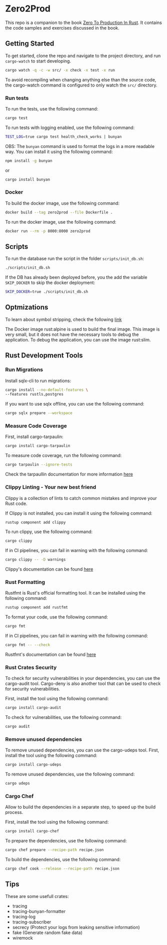 # Zero2Prod

This repo is a companion to the book [Zero To Production In Rust](https://www.zero2prod.com/). It contains the code samples and exercises discussed in the book.

## Getting Started

To get started, clone the repo and navigate to the project directory, and run `cargo-watch` to start developing.

```bash
cargo watch -q -c -w src/ -x check -x test -x run
```

To avoid recompiling when changing anything else than the source code, the cargo-watch command is configured to only watch the `src/` directory.

### Run tests

To run the tests, use the following command:

```bash
cargo test
```

To run tests with logging enabled, use the following command:

```bash
TEST_LOG=true cargo test health_check_works | bunyan
```

OBS: The `bunyan` command is used to format the logs in a more readable way. You can install it using the following command:

```bash
npm install -g bunyan
```

or

```bash
cargo install bunyan
```

### Docker

To build the docker image, use the following command:

```bash
docker build --tag zero2prod --file Dockerfile .
```

To run the docker image, use the following command:

```bash
docker run --rm -p 8000:8000 zero2prod
```

## Scripts

To run the database run the script in the folder `scripts/init_db.sh`:

```bash
./scripts/init_db.sh
```

If the DB has already been deployed before, you the add the variable `SKIP_DOCKER` to skip the docker deployment:

```bash
SKIP_DOCKER=true ./scripts/init_db.sh
```

## Optmizations

To learn about symbol stripping, check the following [link](https://github.com/johnthagen/min-sized-rust#strip-symbols-from-binary)

The Docker image rust:alpine is used to build the final image. This image is very small, but it does not have the necessary tools to debug the application. To debug the application, you can use the image rust:slim.

## Rust Development Tools

### Run Migrations

Install sqlx-cli to run migrations:

```bash
cargo install --no-default-features \
--features rustls,postgres
```

If you want to use sqlx offline, you can use the following command:

```bash
cargo sqlx prepare --workspace
```

### Measure Code Coverage

First, install cargo-tarpaulin:

```bash
cargo install cargo-tarpaulin
```

To measure code coverage, run the following command:

```bash
cargo tarpaulin --ignore-tests
```

Check the tarpaullin documentation for more information [here](https://github.com/xd009642/tarpaulin)

### Clippy Linting - Your new best friend

Clippy is a collection of lints to catch common mistakes and improve your Rust code.

If Clippy is not installed, you can install it using the following command:

```bash
rustup component add clippy
```

To run clippy, use the following command:

```bash
cargo clippy
```

If in CI pipelines, you can fail in warning with the following command:

```bash
cargo clippy -- -D warnings
```

Clippy's documentation can be found [here](https://github.com/rust-lang/rust-clippy)

### Rust Formatting

Rustfmt is Rust's official formatting tool. It can be installed using the following command:

```bash
rustup component add rustfmt
```

To format your code, use the following command:

```bash
cargo fmt
```

If in CI pipelines, you can fail in warning with the following command:

```bash
cargo fmt -- --check
```

Rustfmt's documentation can be found [here](https://github.com/rust-lang/rustfmt)

### Rust Crates Security

To check for security vulnerabilities in your dependencies, you can use the cargo-audit tool. Cargo-deny is also another tool that can be used to check for security vulnerabilities.

First, install the tool using the following command:

```bash
cargo install cargo-audit
```

To check for vulnerabilities, use the following command:

```bash
cargo audit
```

### Remove unused dependencies

To remove unused dependencies, you can use the cargo-udeps tool. First, install the tool using the following command:

```bash
cargo install cargo-udeps
```

To remove unused dependencies, use the following command:

```bash
cargo udeps
```

### Cargo Chef

Allow to build the dependencies in a separate step, to speed up the build process.

First, install the tool using the following command:

```bash
cargo install cargo-chef
```

To prepare the dependencies, use the following command:

```bash
cargo chef prepare --recipe-path recipe.json
```

To build the dependencies, use the following command:

```bash
cargo chef cook --release --recipe-path recipe.json
```

## Tips

These are some usefull crates:

- tracing
- tracing-bunyan-formatter
- tracing-log
- tracing-subscriber
- secrecy (Protect your logs from leaking sensitive information)
- fake (Generate random fake data)
- wiremock
